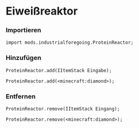 # Eiweißreaktor

### Importieren

```zenscript
import mods.industrialforegoing.ProteinReactor;
```

### Hinzufügen

```zenscript
ProteinReactor.add(IItemStack Eingabe);

ProteinReactor.add(<minecraft:diamond>);
```

### Entfernen

```zenscript
ProteinReactor.remove(IItemStack Eingang);

ProteinReactor.remove(<minecraft:diamond>);
```
